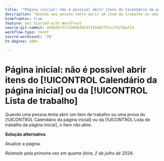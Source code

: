 ```yaml
---
title: '“Página inicial: não é possível abrir itens do Calendário da página inicial ou da Lista de trabalho”'
description: “Quando uma pessoa tenta abrir um item de trabalho ou uma prova do Calendário da página inicial ou da Lista de trabalho da página inicial, o item não abre.”
hidefromtoc: true
feature: Get Started with Workfront
source-git-commit: e64b507317a384626b33f81802737c17b210af24
workflow-type: tm+mt
source-wordcount: '76'
ht-degree: 100%

---
```



# Página inicial: não é possível abrir itens do [!UICONTROL Calendário da página inicial] ou da [!UICONTROL Lista de trabalho]

Quando uma pessoa tenta abrir um item de trabalho ou uma prova do [!UICONTROL Calendário da página inicial] ou da [!UICONTROL Lista de trabalho da página inicial], o item não abre.

**Solução alternativa**

Atualize a página.

_Relatado pela primeira vez em quarta-feira, 2 de julho de 2024._
